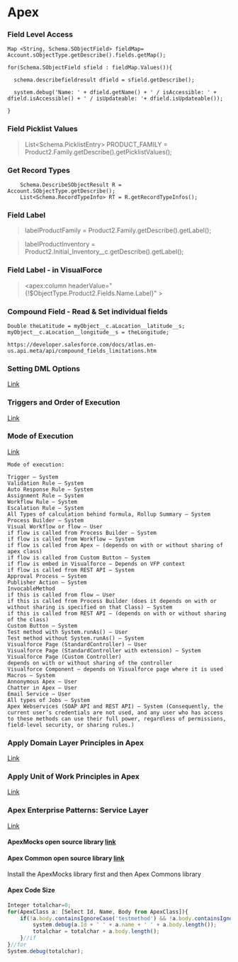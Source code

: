 # Apex

### Field Level Access
```
Map <String, Schema.SObjectField> fieldMap= Account.sObjectType.getDescribe().fields.getMap();

for(Schema.SObjectField sfield : fieldMap.Values()){

  schema.describefieldresult dfield = sfield.getDescribe();
  
  system.debug('Name: ' + dfield.getName() + ' / isAccessible: ' + dfield.isAccessible() + ' / isUpdateable: '+ dfield.isUpdateable());
	
}
```

### Field Picklist Values
> List<Schema.PicklistEntry> PRODUCT_FAMILY = Product2.Family.getDescribe().getPicklistValues();

### Get Record Types
```
	Schema.DescribeSObjectResult R = Account.SObjectType.getDescribe();
	List<Schema.RecordTypeInfo> RT = R.getRecordTypeInfos();
```

### Field Label
> labelProductFamily = Product2.Family.getDescribe().getLabel();

> labelProductInventory = Product2.Initial_Inventory__c.getDescribe().getLabel();

### Field Label - in VisualForce
><apex:column headerValue="{!$ObjectType.Product2.Fields.Name.Label}" >

### Compound Field - Read & Set individual fields
	Double theLatitude = myObject__c.aLocation__latitude__s;
	myObject__c.aLocation__longitude__s = theLongitude;

	https://developer.salesforce.com/docs/atlas.en-us.api.meta/api/compound_fields_limitations.htm

### Setting DML Options
[Link](https://developer.salesforce.com/docs/atlas.en-us.apexcode.meta/apexcode/langCon_apex_dml_database_dmloptions.htm)


### Triggers and Order of Execution
[Link](https://developer.salesforce.com/docs/atlas.en-us.apexcode.meta/apexcode/apex_triggers_order_of_execution.htm)

### Mode of Execution
[Link](https://www.biswajeetsamal.com/blog/system-mode-and-user-mode-in-salesforce/)
```
Mode of execution:

Trigger – System
Validation Rule – System
Auto Response Rule – System
Assignment Rule – System
Workflow Rule – System
Escalation Rule – System
All Types of calculation behind formula, Rollup Summary – System
Process Builder – System
Visual Workflow or flow – User
if flow is called from Process Builder – System
if flow is called from Workflow – System
if flow is called from Apex – (depends on with or without sharing of apex class)
if flow is called from Custom Button – System
if flow is embed in Visualforce – Depends on VFP context
if flow is called from REST API – System
Approval Process – System
Publisher Action – System
InvocableMethod
if this is called from flow – User
if this is called from Process Builder (does it depends on with or without sharing is specified on that Class) – System
if this is called from REST API – (depends on with or without sharing of the class)
Custom Button – System
Test method with System.runAs() – User
Test method without System.runAs() – System
Visualforce Page (StandardController) – User
Visualforce Page (StandardController with extension) – System
Visualforce Page (Custom Controller)
depends on with or without sharing of the controller
Visualforce Component – depends on Visualforce page where it is used
Macros – System
Annonymous Apex – User
Chatter in Apex – User
Email Service – User
All types of Jobs – System
Apex Webservices (SOAP API and REST API) – System (Consequently, the current user’s credentials are not used, and any user who has access to these methods can use their full power, regardless of permissions, field-level security, or sharing rules.)
```

### Apply Domain Layer Principles in Apex
[Link](https://trailhead.salesforce.com/content/learn/modules/apex_patterns_dsl/apex_patterns_dsl_apply_dl_principles)

### Apply Unit of Work Principles in Apex
[Link](https://trailhead.salesforce.com/content/learn/modules/apex_patterns_sl/apex_patterns_sl_apply_uow_principles?trail_id=force_com_dev_advanced)

### Apex Enterprise Patterns: Service Layer
[Link](https://trailhead.salesforce.com/content/learn/modules/apex_patterns_sl)

#### ApexMocks open source library [link](https://githubsfdeploy.herokuapp.com/?owner=financialforcedev&repo=fflib-apex-mocks)
#### Apex Common open source library [link](https://githubsfdeploy.herokuapp.com/?owner=financialforcedev&repo=fflib-apex-common)

Install the ApexMocks library first and then Apex Commons library

#### Apex Code Size
``` javascript
Integer totalchar=0;  
for(ApexClass a: [Select Id, Name, Body from ApexClass]){ 
	if(!a.body.containsIgnoreCase('testmethod') && !a.body.containsIgnoreCase('@isTest')){ 
		system.debug(a.Id + ' ' + a.name + ' ' + a.body.length()); 
		totalchar = totalchar + a.body.length(); 
	}//if 
}//for 
System.debug(totalchar);
```
